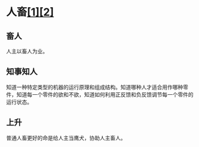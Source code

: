 # 人畜[[1]](./appendices/道德经.md)[[2]](./appendices/长短经·大体篇.md)

## 畜人

人主以畜人为业。

## 知事知人

知道一种特定类型的机器的运行原理和组成结构。知道哪种人才适合用作哪种零件，知道每一个零件的欲和不欲，知道如何利用正反馈和负反馈调节每一个零件的运行状态。

## 上升

普通人畜更好的命是给人主当鹰犬，协助人主畜人。

